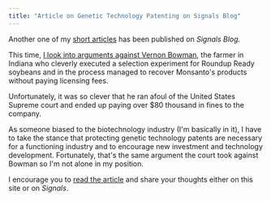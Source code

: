 ```yaml
---
title: "Article on Genetic Technology Patenting on Signals Blog"
---
```


Another one of my [short articles](http://www.signalsblog.ca/mind-the-patents-when-growing-soybeans-or-stem-cells/) has been published on *Signals Blog.*

This time, [I look into arguments against Vernon Bowman](http://www.signalsblog.ca/mind-the-patents-when-growing-soybeans-or-stem-cells/), the farmer in Indiana who cleverly executed a selection experiment for Roundup Ready soybeans and in the process managed to recover Monsanto's products without paying licensing fees.

Unfortunately, it was so clever that he ran afoul of the United States Supreme court and ended up paying over $80 thousand in fines to the company. 

As someone biased to the biotechnology industry (I'm basically in it), I have to take the stance that protecting genetic technology patents are necessary for a functioning industry and to encourage new investment and technology development. Fortunately, that's the same argument the court took against Bowman so I'm not alone in my position.

I encourage you to [read the article](http://www.signalsblog.ca/mind-the-patents-when-growing-soybeans-or-stem-cells/) and share your thoughts either on this site or on *Signals*.
